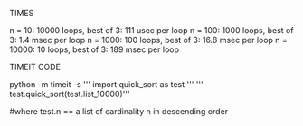 TIMES

n = 10: 10000 loops, best of 3: 111 usec per loop
n = 100: 1000 loops, best of 3: 1.4 msec per loop
n = 1000: 100 loops, best of 3: 16.8 msec per loop
n = 10000: 10 loops, best of 3: 189 msec per loop

TIMEIT CODE

python -m timeit -s '''
import quick_sort as test
''' '''
test.quick_sort(test.list_10000)'''

#where test.n == a list of cardinality n in descending order